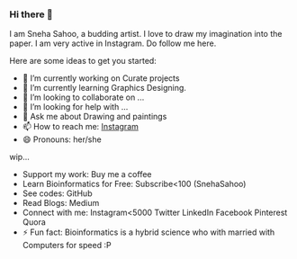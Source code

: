 ### Hi there 👋

I am Sneha Sahoo, a budding artist. I love to draw my imagination into the paper. I am very active in Instagram. Do follow me here.

Here are some ideas to get you started:

- 🔭 I’m currently working on Curate projects
- 🌱 I’m currently learning Graphics Designing.
- 👯 I’m looking to collaborate on ...
- 🤔 I’m looking for help with ...
- 💬 Ask me about Drawing and paintings
- 📫 How to reach me: [Instagram](https://instagram.com/snehasahoo97)
- 😄 Pronouns: her/she


wip...
- Support my work: Buy me a coffee
- Learn Bioinformatics for Free: Subscribe<100 (SnehaSahoo)
- See codes: GitHub
- Read Blogs: Medium   
- Connect with me: Instagram<5000 Twitter LinkedIn Facebook Pinterest Quora 
- ⚡ Fun fact: Bioinformatics is a hybrid science who with married with Computers for speed :P                         
                                                                   
                                                                
